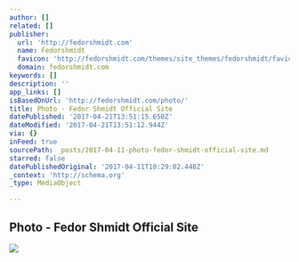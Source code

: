 ```yaml
---
author: []
related: []
publisher:
  url: 'http://fedorshmidt.com'
  name: Fedorshmidt
  favicon: 'http://fedorshmidt.com/themes/site_themes/fedorshmidt/favicon.ico'
  domain: fedorshmidt.com
keywords: []
description: ''
app_links: []
isBasedOnUrl: 'http://fedorshmidt.com/photo/'
title: Photo - Fedor Shmidt Official Site
datePublished: '2017-04-21T13:51:15.650Z'
dateModified: '2017-04-21T13:51:12.944Z'
via: {}
inFeed: true
sourcePath: _posts/2017-04-11-photo-fedor-shmidt-official-site.md
starred: false
datePublishedOriginal: '2017-04-11T10:29:02.448Z'
_context: 'http://schema.org'
_type: MediaObject

---
```

<article style=""><h1>Photo - Fedor Shmidt Official Site</h1><img src="http://fedorshmidt.com/images/uploads/gallery/_tumb_portrait/IMG_9250com.jpg" /></article>